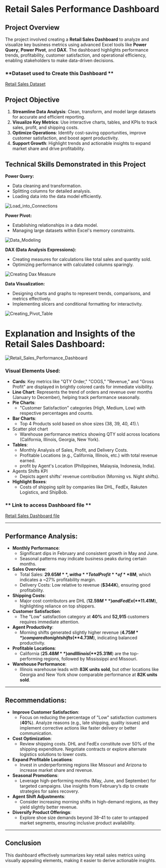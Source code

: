 # Retail Sales Performance Dashboard

## Project Overview

The project involved creating a **Retail Sales Dashboard** to analyze and visualize key business metrics using advanced Excel tools like **Power Query**, **Power Pivot**, and **DAX**. The dashboard highlights performance trends, profitability, customer satisfaction, and operational efficiency, enabling stakeholders to make data-driven decisions.

### **Dataset used to Create this Dashboard **
<a href = "Retail_Sales_Dataset.xlsx"> Retail Sales Dataset</a>

## **Project Objective**

1. **Streamline Data Analysis**: Clean, transform, and model large datasets for accurate and efficient reporting.
2. **Visualize Key Metrics**: Use interactive charts, tables, and KPIs to track sales, profit, and shipping costs.
3. **Optimize Operations**: Identify cost-saving opportunities, improve customer satisfaction, and boost agent productivity.
4. **Support Growth**: Highlight trends and actionable insights to expand market share and drive profitability.

## **Technical Skills Demonstrated in this Project**

**Power Query:**

- Data cleaning and transformation.
- Splitting columns for detailed analysis.
- Loading data into the data model efficiently.

![Load_into_Connections](https://github.com/user-attachments/assets/dab6925d-38ba-4608-818a-dd91ec2d6ad6)

**Power Pivot:**

- Establishing relationships in a data model.
- Managing large datasets within Excel's memory constraints.

![Data_Modeling](https://github.com/user-attachments/assets/25b28c5a-74f8-4113-90e4-8d0e40b7cd4f)


**DAX (Data Analysis Expressions):**

- Creating measures for calculations like total sales and quantity sold.
- Optimizing performance with calculated columns sparingly.

![Creating Dax Measure](https://github.com/user-attachments/assets/0170bbfd-5ff0-4abb-bcca-b4120731608a)

**Data Visualization:**

- Designing charts and graphs to represent trends, comparisons, and metrics effectively.
- Implementing slicers and conditional formatting for interactivity.

![Creating_Pivot_Table](https://github.com/user-attachments/assets/03375881-3890-4f57-b823-174388b33054)


# Explanation and Insights of the Retail Sales Dashboard:

![Retail_Sales_Performance_Dashboard](https://github.com/user-attachments/assets/b91259d4-6e7c-489b-b75e-e07e35ad34dc)


### **Visual Elements Used**:

- **Cards**: Key metrics like "QTY Order," "COGS," "Revenue," and "Gross Profit" are displayed in brightly colored cards for immediate visibility.
- **Line Chart**: Represents the trend of orders and revenue over months (January to December), helping track performance seasonally.
- **Pie Charts**:
    - "Customer Satisfaction" categories (High, Medium, Low) with respective percentages and counts.
- **Bar Charts**:
    - Top 4 Products sold based on shoe sizes (38, 39, 40, 41).\
- Scatter plot chart
    - Warehouse performance metrics showing QTY sold across locations (California, Illinois, Georgia, New York).
- **Tables**:
    - Monthly Analysis of Sales, Profit, and Delivery Costs.
    - Profitable Locations (e.g., California, Illinois, etc.) with total revenue earned.
    - profit by Agent's Location (Philippines, Malaysia, Indonesia, India).
- Agents Shifts KPI
    - Depicts agent shifts' revenue contribution (Morning vs. Night shifts).
- **Highlight Boxes**:
    - Costs of shipping split by companies like DHL, FedEx, Rakuten Logistics, and ShipBob.

### ** Link to access Dashboard file **
<a href = "Retail_Store.xlsm"> Retail Sales Dashboard file</a>

---

## **Performance Analysis**:

- **Monthly Performance**:
    - Significant dips in February and consistent growth in May and June.
    - Seasonal patterns may indicate business peaks during certain months.
- **Sales Overview**:
    - Total Sales: **$29.65M**, with a **Total Profit** of **$8M**, which indicates a ~27% profitability margin.
    - Delivery Costs: Low relative to revenue (**$344K**), ensuring good profitability.
- **Shipping Costs**:
    - Major cost contributors are DHL (**$12.59M**) and FedEx (**$11.41M**), highlighting reliance on top shippers.
- **Customer Satisfaction**:
    - The "Low" satisfaction category at **40%** and **52,915** customers requires immediate attention.
- **Agent Productivity**:
    - Morning shifts generated slightly higher revenue (**$4.75M**) compared to night shifts (**$4.73M**), indicating balanced productivity.
- **Profitable Locations**:
    - California (**$25.48M**) and Illinois (**$25.31M**) are the top-performing regions, followed by Mississippi and Missouri.
- **Warehouse Performance**:
    - Illinois warehouse leads with **83K units sold**, but other locations like Georgia and New York show comparable performance at **82K units sold**.

---

## **Recommendations**:

- **Improve Customer Satisfaction**:
    - Focus on reducing the percentage of "Low" satisfaction customers (**40%**). Analyze reasons (e.g., late shipping, quality issues) and implement corrective actions like faster delivery or better communication.
- **Cost Optimization**:
    - Review shipping costs. DHL and FedEx constitute over 50% of the shipping expenditure. Negotiate contracts or explore alternate logistics solutions to lower costs.
- **Expand Profitable Locations**:
    - Invest in underperforming regions like Missouri and Arizona to increase market share and revenue.
- **Seasonal Promotions**:
    - Leverage high-performing months (May, June, and September) for targeted campaigns. Use insights from February’s dip to create strategies for sales recovery.
- **Agent Shift Adjustments**:
    - Consider increasing morning shifts in high-demand regions, as they yield slightly better revenue.
- **Diversify Product Offerings**:
    - Explore shoe size demands beyond 38–41 to cater to untapped market segments, ensuring inclusive product availability.

---

## Conclusion

This dashboard effectively summarizes key retail sales metrics using visually appealing elements, making it easier to derive actionable insights.
